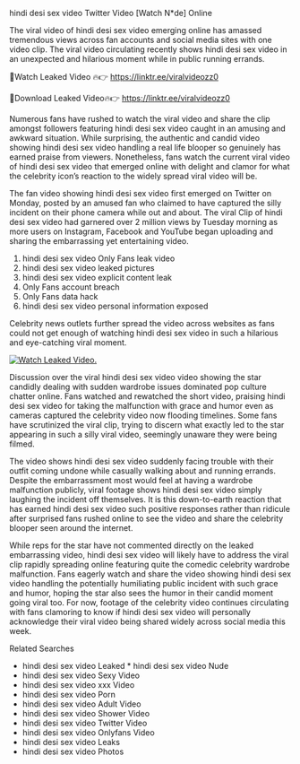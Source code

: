 ﻿hindi desi sex video Twitter Video [Watch N*de] Online

The viral video of ﻿hindi desi sex video emerging online has amassed tremendous views across fan accounts and social media sites with one video clip. The viral video circulating recently shows ﻿hindi desi sex video in an unexpected and hilarious moment while in public running errands. 

🔴Watch Leaked Video 🔥👉  https://linktr.ee/viralvideozz0 

🔴Download Leaked Video🔥👉  https://linktr.ee/viralvideozz0 

Numerous fans have rushed to watch the viral video and share the clip amongst followers featuring ﻿hindi desi sex video caught in an amusing and awkward situation. While surprising, the authentic and candid video showing ﻿hindi desi sex video handling a real life blooper so genuinely has earned praise from viewers. Nonetheless, fans watch the current viral video of ﻿hindi desi sex video that emerged online with delight and clamor for what the celebrity icon’s reaction to the widely spread viral video will be.

The fan video showing ﻿hindi desi sex video first emerged on Twitter on Monday, posted by an amused fan who claimed to have captured the silly incident on their phone camera while out and about. The viral Clip of ﻿hindi desi sex video had garnered over 2 million views by Tuesday morning as more users on Instagram, Facebook and YouTube began uploading and sharing the embarrassing yet entertaining video. 

1. ﻿hindi desi sex video Only Fans leak video
2. ﻿hindi desi sex video leaked pictures
3. ﻿hindi desi sex video explicit content leak
4. Only Fans account breach
5. Only Fans data hack
6. ﻿hindi desi sex video personal information exposed

Celebrity news outlets further spread the video across websites as fans could not get enough of watching ﻿hindi desi sex video in such a hilarious and eye-catching viral moment. 

[![Watch Leaked Video.](https://miro.medium.com/v2/resize:fit:828/format:webp/1*cilzJN44JGOrTw9NJCrNHA.gif "Watch Leaked Video")](https://linktr.ee/viralvideozz0)

Discussion over the viral ﻿hindi desi sex video video showing the star candidly dealing with sudden wardrobe issues dominated pop culture chatter online. Fans watched and rewatched the short video, praising ﻿hindi desi sex video for taking the malfunction with grace and humor even as cameras captured the celebrity video now flooding timelines. Some fans have scrutinized the viral clip, trying to discern what exactly led to the star appearing in such a silly viral video, seemingly unaware they were being filmed.

The video shows ﻿hindi desi sex video suddenly facing trouble with their outfit coming undone while casually walking about and running errands. Despite the embarrassment most would feel at having a wardrobe malfunction publicly, viral footage shows ﻿hindi desi sex video simply laughing the incident off themselves. It is this down-to-earth reaction that has earned ﻿hindi desi sex video such positive responses rather than ridicule after surprised fans rushed online to see the video and share the celebrity blooper seen around the internet.  

While reps for the star have not commented directly on the leaked embarrassing video, ﻿hindi desi sex video will likely have to address the viral clip rapidly spreading online featuring quite the comedic celebrity wardrobe malfunction. Fans eagerly watch and share the video showing ﻿hindi desi sex video handling the potentially humiliating public incident with such grace and humor, hoping the star also sees the humor in their candid moment going viral too. For now, footage of the celebrity video continues circulating with fans clamoring to know if ﻿hindi desi sex video will personally acknowledge their viral video being shared widely across social media this week.

Related Searches
* ﻿hindi desi sex video Leaked
﻿* hindi desi sex video Nude
* ﻿hindi desi sex video Sexy Video
* ﻿hindi desi sex video xxx Video
* ﻿hindi desi sex video Porn
* ﻿hindi desi sex video Adult Video
* ﻿hindi desi sex video Shower Video
* ﻿hindi desi sex video Twitter Video
* ﻿hindi desi sex video Onlyfans Video
* ﻿hindi desi sex video Leaks
* ﻿hindi desi sex video Photos